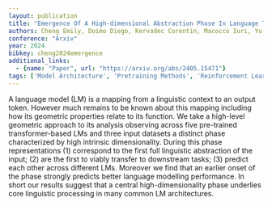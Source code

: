 ```yaml
---
layout: publication
title: "Emergence Of A High-dimensional Abstraction Phase In Language Transformers"
authors: Cheng Emily, Doimo Diego, Kervadec Corentin, Macocco Iuri, Yu Jade, Laio Alessandro, Baroni Marco
conference: "Arxiv"
year: 2024
bibkey: cheng2024emergence
additional_links:
  - {name: "Paper", url: "https://arxiv.org/abs/2405.15471"}
tags: ['Model Architecture', 'Pretraining Methods', 'Reinforcement Learning', 'Transformer']
---
```

A language model (LM) is a mapping from a linguistic context to an output token. However much remains to be known about this mapping including how its geometric properties relate to its function. We take a high-level geometric approach to its analysis observing across five pre-trained transformer-based LMs and three input datasets a distinct phase characterized by high intrinsic dimensionality. During this phase representations (1) correspond to the first full linguistic abstraction of the input; (2) are the first to viably transfer to downstream tasks; (3) predict each other across different LMs. Moreover we find that an earlier onset of the phase strongly predicts better language modelling performance. In short our results suggest that a central high-dimensionality phase underlies core linguistic processing in many common LM architectures.
